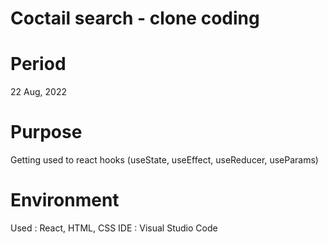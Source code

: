 # Coctail search - clone coding

# Period

22 Aug, 2022

# Purpose

Getting used to react hooks (useState, useEffect, useReducer, useParams)

# Environment

Used : React, HTML, CSS
IDE : Visual Studio Code
